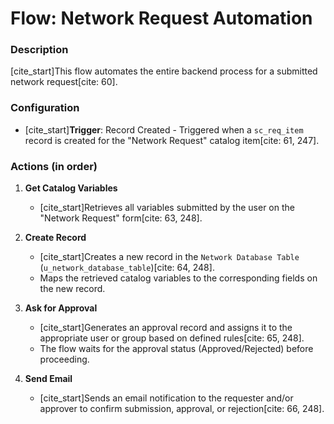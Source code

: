 # Flow: Network Request Automation

### Description
[cite_start]This flow automates the entire backend process for a submitted network request[cite: 60].

### Configuration

* [cite_start]**Trigger**: Record Created - Triggered when a `sc_req_item` record is created for the "Network Request" catalog item[cite: 61, 247].

### Actions (in order)

1.  **Get Catalog Variables**
    * [cite_start]Retrieves all variables submitted by the user on the "Network Request" form[cite: 63, 248].

2.  **Create Record**
    * [cite_start]Creates a new record in the `Network Database Table` (`u_network_database_table`)[cite: 64, 248].
    * Maps the retrieved catalog variables to the corresponding fields on the new record.

3.  **Ask for Approval**
    * [cite_start]Generates an approval record and assigns it to the appropriate user or group based on defined rules[cite: 65, 248].
    * The flow waits for the approval status (Approved/Rejected) before proceeding.

4.  **Send Email**
    * [cite_start]Sends an email notification to the requester and/or approver to confirm submission, approval, or rejection[cite: 66, 248].
